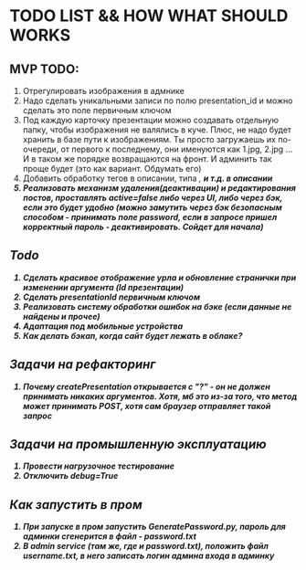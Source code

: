 # TODO LIST && HOW WHAT SHOULD WORKS
## MVP TODO:
1. Отрегулировать изображения в адмнике
2. Надо сделать уникальными записи по полю presentation_id и можно сделать это поле первичным ключом
3. Под каждую карточку презентации можно создавать отдельную папку, чтобы изображения не валялись в куче. Плюс, не надо будет хранить в базе пути к изображениям. Ты просто загружаешь их по-очереди, от первого к последнему, они именуются как 1.jpg, 2.jpg ... И в таком же порядке возвращаются на фронт. И админить так проще будет (это как вариант. Обдумать его)
4. Добавить обработку тегов в описании, типа <i>, <b> и т.д. в описании
6. Реализовать механизм удаления(деактивации) и редактирования постов, проставлять active=false либо через UI, либо через бэк, если это будет удобно (можно замутить через бэк безопасным способом - принимать поле password, если в запросе пришел корректный пароль - деактивировать. Сойдет для начала)


## Todo
1. Сделать красивое отображение урла и обновление странички при изменении аргумента (Id презентации)
2. Сделать presentationId первичным ключом
3. Реализовать систему обработки ошибок на бэке (если данные не найдены и прочее)
4. Адаптация под мобильные устройства
5. Как делать бэкап, когда сайт будет лежать в облаке?

## Задачи на рефакторинг
1. Почему createPresentation открывается с "?" - он не должен принимать никаких аргументов. Хотя, мб это из-за того, что метод может принимать POST, хотя сам браузер отправляет такой запрос

## Задачи на промышленную эксплуатацию
1. Провести нагрузочное тестирование
2. Отключить debug=True

## Как запустить в пром
1. При запуске в пром запустить GeneratePassword.py, пароль для админки сгенерится в файл - password.txt
2. В admin service (там же, где и password.txt), положить файл username.txt, в него записать логин админа входа в админку